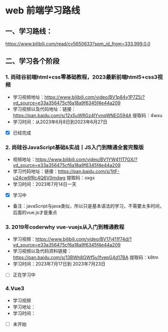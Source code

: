 # web 前端学习路线

## 一、学习路线：

https://www.bilibili.com/read/cv5650633?spm_id_from=333.999.0.0

## 二、学习各个阶段

### 1. 尚硅谷前端html+css零基础教程，2023最新前端html5+css3视频

- 学习视频地址：https://www.bilibili.com/video/BV1p84y1P7Z5/?vd_source=e33a356475cf6a18a9f6345f4e44a209
- 学习视频以及代码地址：链接：https://pan.baidu.com/s/12x5uWRGz4lYvnqWNEG594A 提取码：4wxu
- 学习时间：从2023年6月8日到2023年6月27日
- [x] 已经完成

### 2. 尚硅谷JavaScript基础&实战丨JS入门到精通全套完整版
- 视频地址：https://www.bilibili.com/video/BV1YW411T7GX/?vd_source=e33a356475cf6a18a9f6345f4e44a209
- 学习代码地址：链接：https://pan.baidu.com/s/1jtF-u24cw6fRc4Q6V0mdwg 提取码：oxgx 
- 学习时间：2023年7月14日一天
- [x] 学习中
- 备注：javaScript与java类似，所以只是基本语法的学习，不需要太多时间，后面的vue.js才是重点

### 3. 2019年coderwhy vue-vuejs从入门到精通教程
- 学习视频：https://www.bilibili.com/video/BV17j411f74d/?vd_source=e33a356475cf6a18a9f6345f4e44a209
- 学习视频以及代码资料链接：https://pan.baidu.com/s/13BWh8GWf5u1fvepG4d17BA  提取码：k8tm
- 学习时间：2023年7月17日到 2023年7月23日
- [ ] 正在学习中

### 4.Vue3 
- 学习视频 
- 学习地址：
- 学习时间：
- [ ] 未开始 

